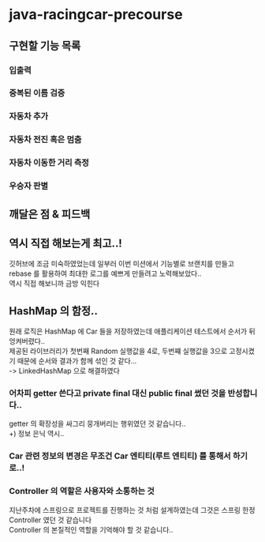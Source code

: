 # java-racingcar-precourse

## 구현할 기능 목록
### 입출력
### 중복된 이름 검증
### 자동차 추가
### 자동차 전진 혹은 멈춤
### 자동차 이동한 거리 측정
### 우승자 판별

## 깨달은 점 & 피드백

## 역시 직접 해보는게 최고..!
깃허브에 조금 미숙하였었는데 일부러 이번 미션에서 기능별로 브랜치를 만들고 rebase 를 활용하여 최대한 로그를 예쁘게 만들려고 노력해보았다..  
역시 직접 해보니까 금방 익힌다

## HashMap 의 함정..
원래 로직은 HashMap 에 Car 들을 저장하였는데 애플리케이션 테스트에서 순서가 뒤엉켜버렸다..  
제공된 라이브러리가 첫번째 Random 실행값을 4로, 두번쨰 실행값을 3으로 고정시켰기 때문에 순서와 결과가 함께 섞인 것 같다...  
-> LinkedHashMap 으로 해결하였다

### 어차피 getter 쓴다고 private final 대신 public final 썼던 것을 반성합니다..
getter 의 확장성을 싸그리 뭉개버리는 행위였던 것 같습니다..  
+) 정보 은닉 역시..

### Car 관련 정보의 변경은 무조건 Car 엔티티(루트 엔티티) 를 통해서 하기로..!

### Controller 의 역할은 사용자와 소통하는 것
지난주차에 스프링으로 프로젝트를 진행하는 것 처럼 설계하였는데 그것은 스프링 한정 Controller 였던 것 같습니다  
Controller 의 본질적인 역할을 기억해야 할 것 같습니다.. 